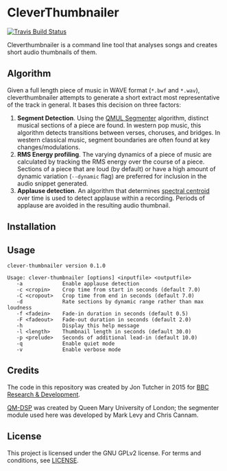 CleverThumbnailer
=================

[![Travis Build Status](https://travis-ci.org/bbc/clever-thumbnailer.svg?branch=master)](https://travis-ci.org/bbc/clever-thumbnailer)

Cleverthumbnailer is a command line tool that analyses songs and creates short audio thumbnails of them.

Algorithm
---------

Given a full length piece of music in WAVE format (`*.bwf` and `*.wav`), cleverthumbnailer attempts to generate a short extract most representative of the track in general. It bases this decision on three factors:

1. **Segment Detection**. Using the [QMUL Segmenter](http://dx.doi.org/10.1109/TASL.2007.910781) algorithm, distinct musical sections of a piece are found. In western pop music, this algorithm detects transitions between verses, choruses, and bridges. In western classical music, segment boundaries are often found at key changes/modulations.
2. **RMS Energy profiling**. The varying dynamics of a piece of music are
calculated by tracking the RMS energy over the course of a piece. Sections of a piece that are loud (by default) or have a high amount of dynamic variation (`--dynamic` flag) are preferred for inclusion in the audio snippet generated.
3. **Applause detection**. An algorithm that determines [spectral centroid](https://dx.doi.org/10.1121%2F1.381843) over time is used to detect applause within a recording. Periods of applause are avoided in the resulting audio thumbnail. 

Installation
------------



Usage
-----

```
clever-thumbnailer version 0.1.0

Usage: clever-thumbnailer [options] <inputfile> <outputfile>
   -a             Enable applause detection
   -c <cropin>    Crop time from start in seconds (default 7.0)
   -C <cropout>   Crop time from end in seconds (default 7.0)
   -d             Rate sections by dynamic range rather than max loudness
   -f <fadein>    Fade-in duration in seconds (default 0.5)
   -F <fadeout>   Fade-out duration in seconds (default 2.0)
   -h             Display this help message
   -l <length>    Thumbnail length in seconds (default 30.0)
   -p <prelude>   Seconds of additional lead-in (default 10.0)
   -q             Enable quiet mode
   -v             Enable verbose mode
```


Credits
-------

The code in this repository was created by Jon Tutcher in 2015 for [BBC Research & Development](http://www.bbc.co.uk/rd).

[QM-DSP](https://code.soundsoftware.ac.uk/projects/qm-dsp) was created by Queen Mary University of London; the segmenter module used here was developed by Mark Levy and Chris Cannam.


License
-------

This project is licensed under the GNU GPLv2 license. For terms and conditions, see [LICENSE](LICENSE).
